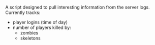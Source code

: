 A script designed to pull interesting information from the server logs.
Currently tracks:
* player logins (time of day)
* number of players killed by:
  * zombies
  * skeletons

